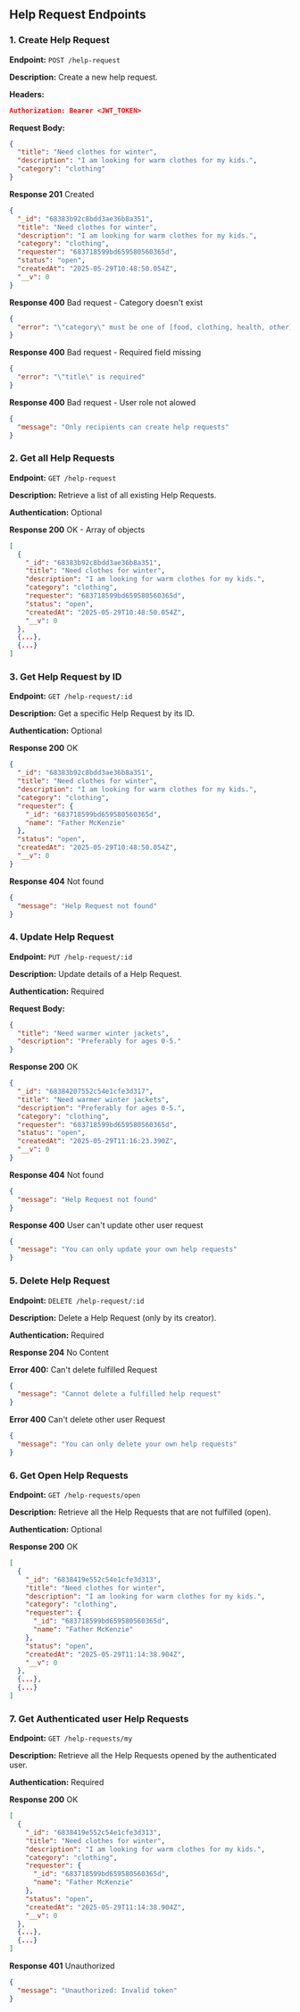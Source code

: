 ## Help Request Endpoints

### 1. Create Help Request

**Endpoint:** `POST /help-request`

**Description:** Create a new help request.

**Headers:**

```json
Authorization: Bearer <JWT_TOKEN>
```

**Request Body:**

```json
{
  "title": "Need clothes for winter",
  "description": "I am looking for warm clothes for my kids.",
  "category": "clothing"
}
```

**Response 201** Created

```json
{
  "_id": "68383b92c8bdd3ae36b8a351",
  "title": "Need clothes for winter",
  "description": "I am looking for warm clothes for my kids.",
  "category": "clothing",
  "requester": "683718599bd659580560365d",
  "status": "open",
  "createdAt": "2025-05-29T10:48:50.054Z",
  "__v": 0
}
```

**Response 400** Bad request - Category doesn't exist

```json
{
  "error": "\"category\" must be one of [food, clothing, health, other]"
}
```

**Response 400** Bad request - Required field missing

```json
{
  "error": "\"title\" is required"
}
```

**Response 400** Bad request - User role not alowed

```json
{
  "message": "Only recipients can create help requests"
}
```

### 2. Get all Help Requests

**Endpoint:** `GET /help-request`

**Description:** Retrieve a list of all existing Help Requests.

**Authentication:** Optional

**Response 200** OK - Array of objects

```json
[
  {
    "_id": "68383b92c8bdd3ae36b8a351",
    "title": "Need clothes for winter",
    "description": "I am looking for warm clothes for my kids.",
    "category": "clothing",
    "requester": "683718599bd659580560365d",
    "status": "open",
    "createdAt": "2025-05-29T10:48:50.054Z",
    "__v": 0
  },
  {...},
  {...}
]
```

### 3. Get Help Request by ID

**Endpoint:** `GET /help-request/:id`

**Description:** Get a specific Help Request by its ID.

**Authentication:** Optional

**Response 200** OK

```json
{
  "_id": "68383b92c8bdd3ae36b8a351",
  "title": "Need clothes for winter",
  "description": "I am looking for warm clothes for my kids.",
  "category": "clothing",
  "requester": {
    "_id": "683718599bd659580560365d",
    "name": "Father McKenzie"
  },
  "status": "open",
  "createdAt": "2025-05-29T10:48:50.054Z",
  "__v": 0
}
```

**Response 404** Not found

```json
{
  "message": "Help Request not found"
}
```

### 4. Update Help Request

**Endpoint:** `PUT /help-request/:id`

**Description:** Update details of a Help Request.

**Authentication:** Required

**Request Body:**

```json
{
  "title": "Need warmer winter jackets",
  "description": "Preferably for ages 0-5."
}
```

**Response 200** OK

```json
{
  "_id": "68384207552c54e1cfe3d317",
  "title": "Need warmer winter jackets",
  "description": "Preferably for ages 0-5.",
  "category": "clothing",
  "requester": "683718599bd659580560365d",
  "status": "open",
  "createdAt": "2025-05-29T11:16:23.390Z",
  "__v": 0
}
```

**Response 404** Not found

```json
{
  "message": "Help Request not found"
}
```

**Response 400** User can't update other user request

```json
{
  "message": "You can only update your own help requests"
}
```

### 5. Delete Help Request

**Endpoint:** `DELETE /help-request/:id`

**Description:** Delete a Help Request (only by its creator).

**Authentication:** Required

**Response 204** No Content

**Error 400:** Can't delete fulfilled Request

```json
{
  "message": "Cannot delete a fulfilled help request"
}
```

**Error 400** Can't delete other user Request

```json
{
  "message": "You can only delete your own help requests"
}
```

### 6. Get Open Help Requests

**Endpoint:** `GET /help-requests/open`

**Description:** Retrieve all the Help Requests that are not fulfilled (open).

**Authentication:** Optional

**Response 200** OK

```json
[
  {
    "_id": "6838419e552c54e1cfe3d313",
    "title": "Need clothes for winter",
    "description": "I am looking for warm clothes for my kids.",
    "category": "clothing",
    "requester": {
      "_id": "683718599bd659580560365d",
      "name": "Father McKenzie"
    },
    "status": "open",
    "createdAt": "2025-05-29T11:14:38.904Z",
    "__v": 0
  },
  {...},
  {...}
]
```

### 7. Get Authenticated user Help Requests

**Endpoint:** `GET /help-requests/my`

**Description:** Retrieve all the Help Requests opened by the authenticated user.

**Authentication:** Required

**Response 200** OK

```json
[
  {
    "_id": "6838419e552c54e1cfe3d313",
    "title": "Need clothes for winter",
    "description": "I am looking for warm clothes for my kids.",
    "category": "clothing",
    "requester": {
      "_id": "683718599bd659580560365d",
      "name": "Father McKenzie"
    },
    "status": "open",
    "createdAt": "2025-05-29T11:14:38.904Z",
    "__v": 0
  },
  {...},
  {...}
]
```

**Response 401** Unauthorized

```json
{
  "message": "Unauthorized: Invalid token"
}
```

